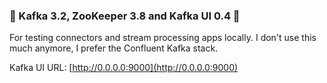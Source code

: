 ### 📨 Kafka 3.2, ZooKeeper 3.8 and Kafka UI 0.4 📨

For testing connectors and stream processing apps locally. I don't use this much anymore, I prefer the Confluent Kafka stack.

Kafka UI URL: [http://0.0.0.0:9000](http://0.0.0.0:9000)
